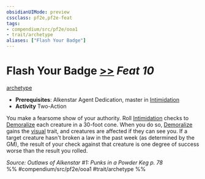 ```yaml
---
obsidianUIMode: preview
cssclass: pf2e,pf2e-feat
tags:
- compendium/src/pf2e/ooa1
- trait/archetype
aliases: ["Flash Your Badge"]
---
```

# Flash Your Badge  [>>](chapter-9-playing-the-game.md#Actions "Two-Action") *Feat 10*  
[archetype](archetype.md "Archetype Feat Trait")  

- **Prerequisites**: Alkenstar Agent Dedication, master in [Intimidation](skills.md#Intimidation)
- **Activity** Two-Action

You make a fearsome show of your authority. Roll [Intimidation](skills.md#Intimidation) checks to [Demoralize](demoralize.md) each creature in a 30-foot cone. When you do so, [Demoralize](demoralize.md) gains the [visual](visual.md "Visual Effect Trait") trait, and creatures are affected if they can see you. If a target creature hasn't broken a law in the past week (as determined by the GM), the result of your check against that creature is one degree of success worse than the result you rolled.

*Source: Outlaws of Alkenstar #1: Punks in a Powder Keg p. 78*  
%% #compendium/src/pf2e/ooa1 #trait/archetype %%